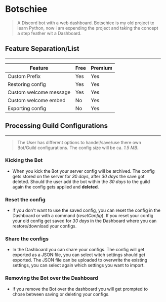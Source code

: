 # **Botschiee**
> A Discord bot with a web dashboard. Botschiee is my old project to learn Python, now i am expending the project and taking the concept a step feather wit a Dashboard. 



## **Feature Separation/List**
----
| Feature | Free | Premium |
| ------- | ---- |-------- |
| Custom Prefix | Yes | Yes
| Restoring config | Yes | Yes
| Custom welcome message | Yes | Yes
| Custom welcome embed | No | Yes
| Exporting config | No | Yes



## **Processing Guild Configurations**
---
> The User has different options to handel/save/use there own Bot/Guild configurations. The config size will be ca. *1.5 MB*. 
### **Kicking the Bot**
- When you kick the Bot your server config will be archived. The config gets stored on the server for _30 days_, after _30 days_ the save got deleted. Should the user add the bot within the _30 days_ to the guild again the config gets applied and **deleted**.

### **Reset the config**
- If you don't want to use the saved config, you can reset the config in the Dashboard or with a command (*resetConfig*). If you reset your config your old config get saved for _30 days_ in the Dashboard where you can restore/download your configs.

### **Share the configs**
- In the Dashboard you can share your configs. The config will get exported as a JSON file, you can select witch settings should get exported. The JSON file can be uploaded to overwrite the existing settings, you can select again which settings you want to import.

### Removing the Bot over the Dashboard
- If you remove the Bot over the dashboard you will get prompted to chose between saving or deleting your configs.
